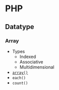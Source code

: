 # PHP
## Datatype
### Array
- Types
    - Indexed
    - Associative 
    - Multidimensional
- [`array()`](array-output.php)
- `each()`
- `count()`